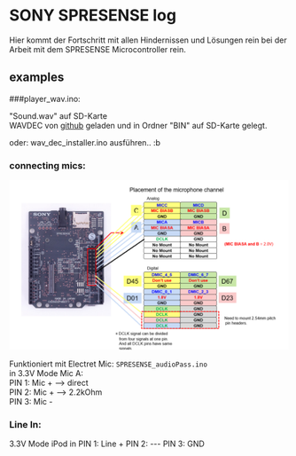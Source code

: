 # SONY SPRESENSE log
Hier kommt der Fortschritt mit allen Hindernissen und Lösungen rein bei der Arbeit mit dem SPRESENSE Microcontroller rein.

## examples

###player_wav.ino:

"Sound.wav" auf SD-Karte  
WAVDEC von [github](https://github.com/sonydevworld/spresense-arduino-compatible/tree/master/Arduino15/packages/SPRESENSE/hardware/spresense/1.0.0/libraries/Audio/examples/dsp_installer/wav_dec_installer) geladen und in Ordner "BIN" auf SD-Karte gelegt.

oder: wav_dec_installer.ino ausführen.. :b

### connecting mics:
![Connecting Mics to JP10](img/SPRESENSE_connectingMics.png)  

Funktioniert mit Electret Mic: `SPRESENSE_audioPass.ino`  
in 3.3V Mode
Mic A:  
PIN 1: Mic + --> direct  
PIN 2: Mic + --> 2.2kOhm  
PIN 3: Mic -  


### Line In:
3.3V Mode
iPod in
PIN 1: Line + 
PIN 2: ---
PIN 3: GND
